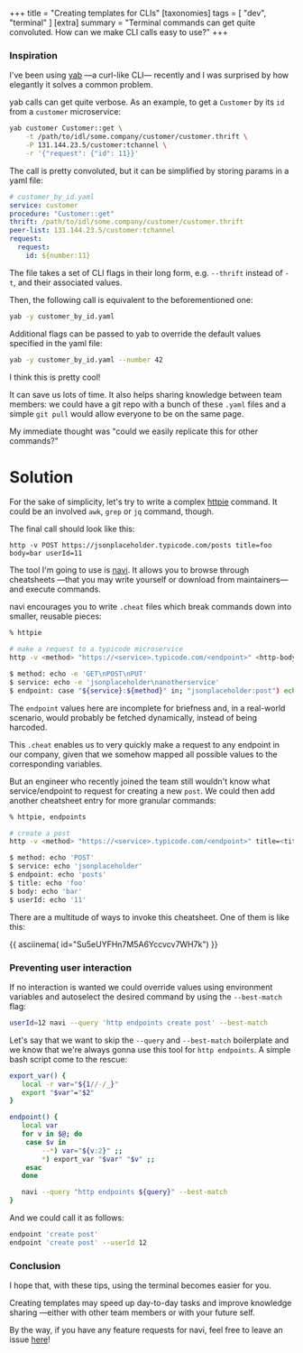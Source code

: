 +++
title = "Creating templates for CLIs"
[taxonomies]
tags = [ "dev", "terminal" ]
[extra]
summary = "Terminal commands can get quite convoluted. How can we make CLI calls easy to use?"
+++

### Inspiration

I've been using [yab](https://github.com/yarpc/yab) —a curl-like CLI— recently and I was surprised by how elegantly it solves a common problem.

yab calls can get quite verbose. As an example, to get a `Customer` by its `id` from a `customer` microservice:

```sh
yab customer Customer::get \
    -t /path/to/idl/some.company/customer/customer.thrift \
    -P 131.144.23.5/customer:tchannel \
    -r '{"request": {"id": 11}}'
```

The call is pretty convoluted, but it can be simplified by storing params in a yaml file:

```yaml
# customer_by_id.yaml
service: customer
procedure: "Customer::get"
thrift: /path/to/idl/some.company/customer/customer.thrift
peer-list: 131.144.23.5/customer:tchannel
request:
  request:
    id: ${number:11}
```

The file takes a set of CLI flags in their long form, e.g. `--thrift` instead of `-t`, and their associated values.

Then, the following call is equivalent to the beforementioned one:

```sh
yab -y customer_by_id.yaml
```

Additional flags can be passed to yab to override the default values specified in the yaml file:

```sh
yab -y customer_by_id.yaml --number 42
```

I think this is pretty cool!

It can save us lots of time. It also helps sharing knowledge between team members: we could have a git repo with a bunch of these `.yaml` files and a simple `git pull` would allow everyone to be on the same page.

My immediate thought was "could we easily replicate this for other commands?"

# Solution

For the sake of simplicity, let's try to write a complex [httpie](https://github.com/httpie/httpie) command. It could be an involved `awk`, `grep` or `jq` command, though.

The final call should look like this:
```
http -v POST https://jsonplaceholder.typicode.com/posts title=foo body=bar userId=11
```

The tool I'm going to use is [navi](https://github.com/denisidoro/navi). It allows you to browse through cheatsheets —that you may write yourself or download from maintainers— and execute commands. 

navi encourages you to write `.cheat` files which break commands down into smaller, reusable pieces:
```sh
% httpie

# make a request to a typicode microservice
http -v <method> "https://<service>.typicode.com/<endpoint>" <http-body>

$ method: echo -e 'GET\nPOST\nPUT'
$ service: echo -e 'jsonplaceholder\nanotherservice'
$ endpoint: case "${service}:${method}" in; "jsonplaceholder:post") echo -e 'e1\ne2\ne3';; esac
```

The `endpoint` values here are incomplete for briefness and, in a real-world scenario, would probably be fetched dynamically, instead of being harcoded.

This `.cheat` enables us to very quickly make a request to any endpoint in our company, given that we somehow mapped all possible values to the corresponding variables. 

But an engineer who recently joined the team still wouldn't know what service/endpoint to request for creating a new `post`. We could then add another cheatsheet entry for more granular commands:

```sh
% httpie, endpoints

# create a post
http -v <method> "https://<service>.typicode.com/<endpoint>" title=<title> body=<body> userId=<userId>

$ method: echo 'POST'
$ service: echo 'jsonplaceholder'
$ endpoint: echo 'posts'
$ title: echo 'foo'
$ body: echo 'bar'
$ userId: echo '11'
```

There are a multitude of ways to invoke this cheatsheet. One of them is like this:

{{ asciinema( id="Su5eUYFHn7M5A6Yccvcv7WH7k") }}

### Preventing user interaction

If no interaction is wanted we could override values using environment variables and autoselect the desired command by using the `--best-match` flag:

```sh
userId=12 navi --query 'http endpoints create post' --best-match
```

Let's say that we want to skip the `--query` and `--best-match` boilerplate and we know that we're always gonna use this tool for `http endpoints`. A simple bash script  come to the rescue:

```sh
export_var() {
   local -r var="${1//-/_}"
   export "$var"="$2"
}

endpoint() {
   local var
   for v in $@; do
    case $v in
        --*) var="${v:2}" ;;
        *) export_var "$var" "$v" ;;
    esac
   done

   navi --query "http endpoints ${query}" --best-match
}
```

And we could call it as follows:
```sh
endpoint 'create post'
endpoint 'create post' --userId 12
```

### Conclusion

I hope that, with these tips, using the terminal becomes easier for you. 

Creating templates may speed up day-to-day tasks and improve knowledge sharing —either with other team members or with your future self.

By the way, if you have any feature requests for navi, feel free to leave an issue [here](https://github.com/denisidoro/navi/issues)!
